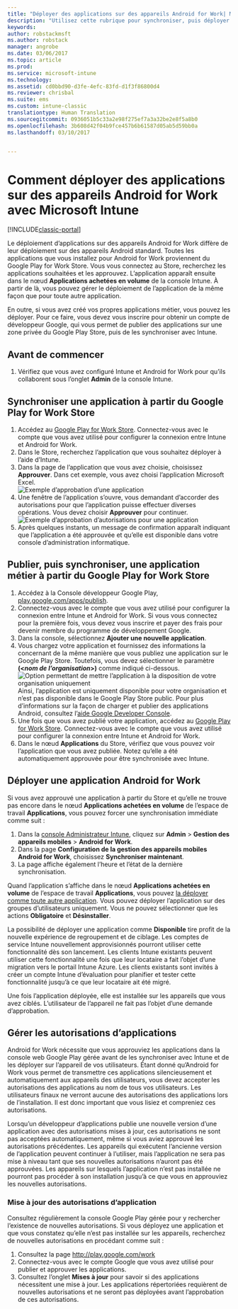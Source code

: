 ```yaml
---
title: "Déployer des applications sur des appareils Android for Work| Microsoft Docs"
description: "Utilisez cette rubrique pour synchroniser, puis déployer des applications sur des appareils Android for Work à partir du Google Play for Work Store."
keywords: 
author: robstackmsft
ms.author: robstack
manager: angrobe
ms.date: 03/06/2017
ms.topic: article
ms.prod: 
ms.service: microsoft-intune
ms.technology: 
ms.assetid: cd0bbd90-d3fe-4efc-83fd-d1f3f86800d4
ms.reviewer: chrisbal
ms.suite: ems
ms.custom: intune-classic
translationtype: Human Translation
ms.sourcegitcommit: 0936051b5c33a2e98f275ef7a3a32be2e8f5a8b0
ms.openlocfilehash: 3b608d42f04b9fce457b6b61587d05ab5d59bb0a
ms.lasthandoff: 03/10/2017


---
```


# <a name="how-to-deploy-apps-to-android-for-work-devices-with-intune"></a>Comment déployer des applications sur des appareils Android for Work avec Microsoft Intune

[!INCLUDE[classic-portal](../includes/classic-portal.md)]

Le déploiement d’applications sur des appareils Android for Work diffère de leur déploiement sur des appareils Android standard. Toutes les applications que vous installez pour Android for Work proviennent du Google Play for Work Store. Vous vous connectez au Store, recherchez les applications souhaitées et les approuvez.
L’application apparaît ensuite dans le nœud **Applications achetées en volume** de la console Intune. À partir de là, vous pouvez gérer le déploiement de l’application de la même façon que pour toute autre application.

En outre, si vous avez créé vos propres applications métier, vous pouvez les déployer. Pour ce faire, vous devez vous inscrire pour obtenir un compte de développeur Google, qui vous permet de publier des applications sur une zone privée du Google Play Store, puis de les synchroniser avec Intune.

## <a name="before-you-start"></a>Avant de commencer

1. Vérifiez que vous avez configuré Intune et Android for Work pour qu’ils collaborent sous l’onglet **Admin** de la console Intune.

## <a name="synchronize-an-app-from-the-google-play-for-work-store"></a>Synchroniser une application à partir du Google Play for Work Store


1. Accédez au [Google Play for Work Store](https://play.google.com/work). Connectez-vous avec le compte que vous avez utilisé pour configurer la connexion entre Intune et Android for Work.
2. Dans le Store, recherchez l’application que vous souhaitez déployer à l’aide d’Intune.
3. Dans la page de l’application que vous avez choisie, choisissez **Approuver**. Dans cet exemple, vous avez choisi l’application Microsoft Excel.<br>
  ![Exemple d’approbation d’une application](media/approve.png)
4. Une fenêtre de l’application s’ouvre, vous demandant d’accorder des autorisations pour que l’application puisse effectuer diverses opérations. Vous devez choisir **Approuver** pour continuer.<br>
  ![Exemple d’approbation d’autorisations pour une application](media/approve-app-permissions.png)
5. Après quelques instants, un message de confirmation apparaît indiquant que l’application a été approuvée et qu’elle est disponible dans votre console d’administration informatique.

## <a name="publish-then-synchronize-a-line-of-business-app-from-the-google-play-for-work-store"></a>Publier, puis synchroniser, une application métier à partir du Google Play for Work Store

1. Accédez à la Console développeur Google Play, [play.google.com/apps/publish](https://play.google.com/apps/publish).
2. Connectez-vous avec le compte que vous avez utilisé pour configurer la connexion entre Intune et Android for Work. Si vous vous connectez pour la première fois, vous devez vous inscrire et payer des frais pour devenir membre du programme de développement Google.
3. Dans la console, sélectionnez **Ajouter une nouvelle application**.
4. Vous chargez votre application et fournissez des informations la concernant de la même manière que vous publiez une application sur le Google Play Store. Toutefois, vous devez sélectionner le paramètre **(<*nom de l’organisation*>)** comme indiqué ci-dessous.<br>
  ![Option permettant de mettre l’application à la disposition de votre organisation uniquement](media/restrict.png)<br>
Ainsi, l’application est uniquement disponible pour votre organisation et n’est pas disponible dans le Google Play Store public.
Pour plus d’informations sur la façon de charger et publier des applications Android, consultez l’[aide Google Developer Console](https://support.google.com/googleplay/android-developer/answer/113469).
5. Une fois que vous avez publié votre application, accédez au [Google Play for Work Store](https://play.google.com/work). Connectez-vous avec le compte que vous avez utilisé pour configurer la connexion entre Intune et Android for Work.
6. Dans le nœud **Applications** du Store, vérifiez que vous pouvez voir l’application que vous avez publiée. Notez qu’elle a été automatiquement approuvée pour être synchronisée avec Intune.

## <a name="deploy-an-android-for-work-app"></a>Déployer une application Android for Work

Si vous avez approuvé une application à partir du Store et qu’elle ne trouve pas encore dans le nœud **Applications achetées en volume** de l’espace de travail **Applications**, vous pouvez forcer une synchronisation immédiate comme suit :

1. Dans la [console Administrateur Intune](https://manage.microsoft.com), cliquez sur **Admin** > **Gestion des appareils mobiles** > **Android for Work**.
2. Dans la page **Configuration de la gestion des appareils mobiles Android for Work**, choisissez **Synchroniser maintenant**.
3. La page affiche également l’heure et l’état de la dernière synchronisation.

Quand l’application s’affiche dans le nœud **Applications achetées en volume** de l’espace de travail **Applications**, vous pouvez [la déployer comme toute autre application](deploy-apps-in-microsoft-intune.md). Vous pouvez déployer l’application sur des groupes d’utilisateurs uniquement. Vous ne pouvez sélectionner que les actions **Obligatoire** et **Désinstaller**.

La possibilité de déployer une application comme **Disponible** tire profit de la nouvelle expérience de regroupement et de ciblage. Les comptes de service Intune nouvellement approvisionnés pourront utiliser cette fonctionnalité dès son lancement. Les clients Intune existants peuvent utiliser cette fonctionnalité une fois que leur locataire a fait l’objet d’une migration vers le portail Intune Azure. Les clients existants sont invités à créer un compte Intune d’évaluation pour planifier et tester cette fonctionnalité jusqu’à ce que leur locataire ait été migré.

Une fois l’application déployée, elle est installée sur les appareils que vous avez ciblés. L’utilisateur de l’appareil ne fait pas l’objet d’une demande d’approbation.

## <a name="manage-app-permissions"></a>Gérer les autorisations d’applications
Android for Work nécessite que vous approuviez les applications dans la console web Google Play gérée avant de les synchroniser avec Intune et de les déployer sur l’appareil de vos utilisateurs.  Étant donné qu’Android for Work vous permet de transmettre ces applications silencieusement et automatiquement aux appareils des utilisateurs, vous devez accepter les autorisations des applications au nom de tous vos utilisateurs.  Les utilisateurs finaux ne verront aucune des autorisations des applications lors de l’installation. Il est donc important que vous lisiez et compreniez ces autorisations.

Lorsqu’un développeur d’applications publie une nouvelle version d’une application avec des autorisations mises à jour, ces autorisations ne sont pas acceptées automatiquement, même si vous aviez approuvé les autorisations précédentes. Les appareils qui exécutent l’ancienne version de l’application peuvent continuer à l’utiliser, mais l’application ne sera pas mise à niveau tant que ses nouvelles autorisations n’auront pas été approuvées. Les appareils sur lesquels l’application n’est pas installée ne pourront pas procéder à son installation jusqu’à ce que vous en approuviez les nouvelles autorisations.

### <a name="how-to-update-app-permissions"></a>Mise à jour des autorisations d’application

Consultez régulièrement la console Google Play gérée pour y rechercher l’existence de nouvelles autorisations. Si vous déployez une application et que vous constatez qu’elle n’est pas installée sur les appareils, recherchez de nouvelles autorisations en procédant comme suit :

1. Consultez la page http://play.google.com/work
2. Connectez-vous avec le compte Google que vous avez utilisé pour publier et approuver les applications.
3. Consultez l’onglet **Mises à jour** pour savoir si des applications nécessitent une mise à jour.  Les applications répertoriées requièrent de nouvelles autorisations et ne seront pas déployées avant l’approbation de ces autorisations.  

